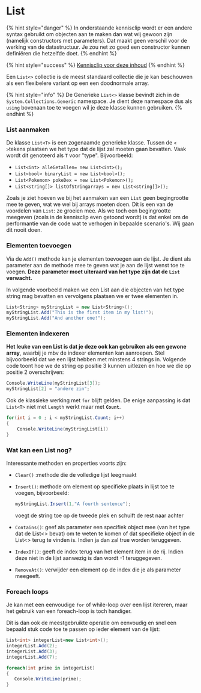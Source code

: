 # List

{% hint style="danger" %}
In onderstaande kennisclip wordt er een andere syntax gebruikt om objecten aan te maken dan wat wij gewoon zijn \(namelijk constructors met parameters\). Dat maakt geen verschil voor de werking van de datastructuur. Je zou net zo goed een constructor kunnen definiëren die hetzelfde doet.
{% endhint %}

{% hint style="success" %}
[Kennisclip voor deze inhoud](https://ap.cloud.panopto.eu/Panopto/Pages/Viewer.aspx?id=ac1bfe58-b55b-4e7e-98f3-ab7a009085bc)
{% endhint %}

Een `List<>` collectie is de meest standaard collectie die je kan beschouwen als een flexibelere variant op een een doodnormale array.

{% hint style="info" %}
De Generieke `List<>` klasse bevindt zich in de `System.Collections.Generic` namespace. Je dient deze namespace dus als `using` bovenaan toe te voegen wil je deze klasse kunnen gebruiken.
{% endhint %}

### List aanmaken

De klasse `List<T>` is een zogenaamde generieke klasse. Tussen de `< >`tekens plaatsen we het type dat de lijst zal moeten gaan bevatten. Vaak wordt dit genoteerd als `T` voor "type". Bijvoorbeeld:

* `List<int> alleGetallen= new List<int>();`
* `List<bool> binaryList = new List<bool>();`
* `List<Pokemon> pokeDex = new List<Pokemon>();`
* `List<string[]> listOfStringarrays = new List<string[]>();`

Zoals je ziet hoeven we bij het aanmaken van een `List` geen begingrootte mee te geven, wat we wel bij arrays moeten doen. Dit is een van de voordelen van `List`: ze groeien mee. Als we toch een begingrootte meegeven \(zoals in de kennisclip even getoond wordt\) is dat enkel om de performantie van de code wat te verhogen in bepaalde scenario's. Wij gaan dit nooit doen.

### Elementen toevoegen

Via de `Add()` methode kan je elementen toevoegen aan de lijst. Je dient als parameter aan de methode mee te geven wat je aan de lijst wenst toe te voegen. **Deze parameter moet uiteraard van het type zijn dat de `List` verwacht.**

In volgende voorbeeld maken we een List aan die objecten van het type string mag bevatten en vervolgens plaatsen we er twee elementen in.

```csharp
List<String> myStringList = new List<String>();
myStringList.Add("This is the first item in my list!");
myStringList.Add("And another one!");
```

### Elementen indexeren

**Het leuke van een List is dat je deze ook kan gebruiken als een gewone array**, waarbij je mbv de indexer elementen kan aanroepen. Stel bijvoorbeeld dat we een lijst hebben met minstens 4 strings in. Volgende code toont hoe we de string op positie 3 kunnen uitlezen en hoe we die op positie 2 overschrijven:

```csharp
Console.WriteLine(myStringList[3]);
myStringList[2] = "andere zin";`
```

Ook de klassieke werking met `for` blijft gelden. De enige aanpassing is dat `List<T>` niet met `Length` werkt maar met **`Count`**.

```csharp
for(int i = 0 ; i < myStringList.Count; i++)
{
    Console.WriteLine(myStringList[i])
}
```

### Wat kan een List nog?

Interessante methoden en properties voorts zijn:

* `Clear()` :methode die de volledige lijst leegmaakt
* `Insert()`: methode om element op specifieke plaats in lijst toe te voegen, bijvoorbeeld:

  ```csharp
  myStringList.Insert(1,"A fourth sentence");
  ```

  voegt de string toe op de tweede plek en schuift de rest naar achter

* `Contains()`: geef als parameter een specifiek object mee \(van het type dat de List&lt;&gt; bevat\) om te weten te komen of dat specifieke object in de List&lt;&gt; terug te vinden is. Indien ja dan zal true worden teruggeven.
* `IndexOf()`: geeft de index terug van het element item in de rij. Indien deze niet in de lijst aanwezig is dan wordt -1 teruggegeven.
* `RemoveAt()`: verwijder een element op de index die je als parameter meegeeft.

### Foreach loops

Je kan met een eenvoudige `for` of while-loop over een lijst itereren, maar het gebruik van een foreach-loop is toch handiger.

Dit is dan ook de meestgebruikte operatie om eenvoudig en snel een bepaald stuk code toe te passen op ieder element van de lijst:

```csharp
List<int> integerList=new List<int>();
integerList.Add(2);
integerList.Add(3);
integerList.Add(7);

foreach(int prime in integerList)
{
   Console.WriteLine(prime);
}
```

